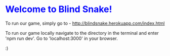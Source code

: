 <h1 style = "color:blue"> Welcome to Blind Snake! </h1>

To run our game, simply go to - 
  http://blindsnake.herokuapp.com/index.html
  
To run our game locally navigate to the directory in the terminal and enter 'npm run dev'.
Go to 'localhost:3000' in your browser.

:)
